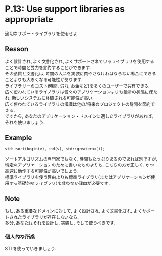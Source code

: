 # P.13: Use support libraries as appropriate
適切なサポートライブラリを使用せよ

## Reason
よく設計され, よく文書化され, よくサポートされているライブラリを使用することで時間と労力を節約することができます.  
その品質と文書化は, 時間の大半を実装に費やさなければならない場合にできることよりも大きくなる可能性があります.  
ライブラリーのコスト(時間, 労力, お金など)を多くのユーザーで共有できる.  
広く使われているライブラリは個々のアプリケーションよりも最新の状態に保たれ, 新しいシステムに移植される可能性が高い.  
広く使われているライブラリの知識は他の/将来のプロジェクトの時間を節約できる.  
ですから, あなたのアプリケーション・ドメインに適したライブラリがあれば, それを使いましょう.

## Example
```
std::sort(begin(v), end(v), std::greater<>());
```
ソートアルゴリズムの専門家でもなく, 時間もたっぷりあるのであれば別ですが,  
特定のアプリケーションのために書いたものよりも, こちらの方が正しく, かつ高速に動作する可能性が高いでしょう.  
標準ライブラリを使う理由よりも標準ライブラリ(またはアプリケーションが使用する基礎的なライブラリ)を使わない理由が必要です.

## Note
もし, ある重要なドメインに対して, よく設計され, よく文書化され, よくサポートされたライブラリが存在しないなら,  
多分, あなたはそれを設計し, 実装し, そして使うべきです.  

### 個人的な所感
STLを使っていきましょう.  
